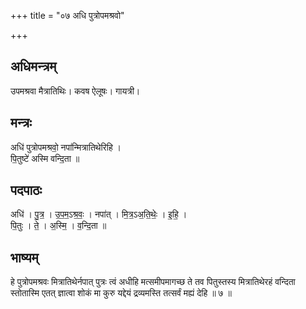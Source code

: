 +++
title = "०७ अधि पुत्रोपमश्रवो"

+++
## अधिमन्त्रम्
उपमश्रवा मैत्रातिथिः। कवष ऐलूषः। गायत्री।

## मन्त्रः
अधि॑ पुत्रोपमश्रवो॒ नपा॑न्मित्रातिथेरिहि ।  
पि॒तुष्टे॑ अस्मि वन्दि॒ता ॥

## पदपाठः
अधि॑ । पु॒त्र॒ । उ॒प॒म॒ऽश्र॒वः॒ । नपा॑त् । मि॒त्र॒ऽअ॒ति॒थेः॒ । इ॒हि॒ ।  
पि॒तुः । ते॒ । अ॒स्मि॒ । व॒न्दि॒ता ॥

## भाष्यम्
हे पुत्रोपमश्रवः मित्रातिथेर्नपात् पुत्रः त्वं अधीहि मत्समीपमागच्छ ते तव पितुस्तस्य मित्रातिथेरहं वन्दिता स्तोतास्मि एतत् ज्ञात्वा शोकं मा कुरु यद्देयं द्रव्यमस्ति तत्सर्वं मह्यं देहि ॥ ७ ॥